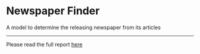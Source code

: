 # Newspaper Finder
A model to determine the releasing newspaper from its articles

---
Please read the full report [here](doc/report.pdf)
